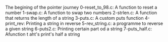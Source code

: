 The begining of the pointer journey
0-reset_to_98.c: A function to reset a number
1-swap.c: A function to swap two numbers
2-strlen.c: A function that returns the length of a string
3-puts.c: A custom puts function
4-print_rev: Printing a string in reverse
5-rev_string.c: a programme to reverse a given string
6-puts2.c: Printing certain part od a string
7-puts_half.c: Afunction t aht's print's half a string
